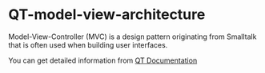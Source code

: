 # QT-model-view-architecture
Model-View-Controller (MVC) is a design pattern originating from Smalltalk that is often used when building user interfaces.

You can get detailed information from [QT Documentation](https://doc.qt.io/qt-5/model-view-programming.html)
